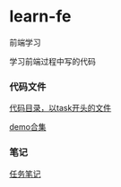 # learn-fe

前端学习

学习前端过程中写的代码

### 代码文件

[代码目录，以task开头的文件](https://github.com/soulclearm/Learn_front_end/tree/dev/public)

[demo合集](http://behappy.leanapp.cn)

### 笔记

[任务笔记](http://www.jianshu.com/users/cbd5ca062ece/latest_articles)

